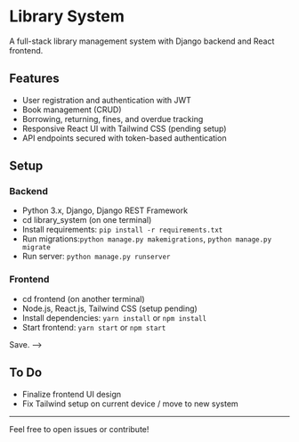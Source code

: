 # Library System

A full-stack library management system with Django backend and React frontend.

## Features
- User registration and authentication with JWT
- Book management (CRUD)
- Borrowing, returning, fines, and overdue tracking
- Responsive React UI with Tailwind CSS (pending setup)
- API endpoints secured with token-based authentication

## Setup

### Backend
- Python 3.x, Django, Django REST Framework
- cd library_system (on one terminal)
- Install requirements: `pip install -r requirements.txt`
- Run migrations:`python manage.py makemigrations`, `python manage.py migrate`
- Run server: `python manage.py runserver`

### Frontend
- cd frontend (on another terminal)
- Node.js, React.js, Tailwind CSS (setup pending)
- Install dependencies: `yarn install` or `npm install`
- Start frontend: `yarn start` or `npm start`


Save. -->
## To Do
- Finalize frontend UI design
- Fix Tailwind setup on current device / move to new system

---

Feel free to open issues or contribute!
